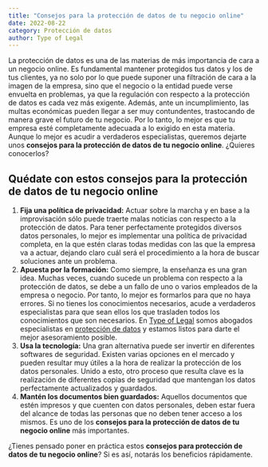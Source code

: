 ```yaml
---
title: "Consejos para la protección de datos de tu negocio online"
date: 2022-08-22
category: Protección de datos
author: Type of Legal
---
```


La protección de datos es una de las materias de más importancia de cara a un negocio online. Es fundamental mantener protegidos tus datos y los de tus clientes, ya no solo por lo que puede suponer una filtración de cara a la imagen de la empresa, sino que el negocio o la entidad puede verse envuelta en problemas, ya que la regulación con respecto a la protección de datos es cada vez más exigente. Además, ante un incumplimiento, las multas económicas pueden llegar a ser muy contundentes, trastocando de manera grave el futuro de tu negocio. Por lo tanto, lo mejor es que tu empresa esté completamente adecuada a lo exigido en esta materia. Aunque lo mejor es acudir a verdaderos especialistas, queremos dejarte unos **consejos para la protección de datos de tu negocio online**. ¿Quieres conocerlos?

**Quédate con estos consejos para la protección de datos de tu negocio online**
-------------------------------------------------------------------------------

1.  **Fija una política de privacidad:** Actuar sobre la marcha y en base a la improvisación sólo puede traerte malas noticias con respecto a la protección de datos. Para tener perfectamente protegidos diversos datos personales, lo mejor es implementar una política de privacidad completa, en la que estén claras todas medidas con las que la empresa va a actuar, dejando claro cuál será el procedimiento a la hora de buscar soluciones ante un problema. 
2.  **Apuesta por la formación:** Como siempre, la enseñanza es una gran idea. Muchas veces, cuando sucede un problema con respecto a la protección de datos, se debe a un fallo de uno o varios empleados de la empresa o negocio. Por tanto, lo mejor es formarlos para que no haya errores. Si no tienes los conocimientos necesarios, acude a verdaderos especialistas para que sean ellos los que trasladen todos los conocimientos que son necesarios. En [Type of Legal](https://typeoflegal.com/) somos abogados especialistas en [protección de datos](https://typeoflegal.com/abogados-especialistas-en-proteccion-de-datos-madrid/) y estamos listos para darte el mejor asesoramiento posible.
3.  **Usa la tecnología:** Una gran alternativa puede ser invertir en diferentes softwares de seguridad. Existen varias opciones en el mercado y pueden resultar muy útiles a la hora de realizar la protección de los datos personales. Unido a esto, otro proceso que resulta clave es la realización de diferentes copias de seguridad que mantengan los datos perfectamente actualizados y guardados. 
4.  **Mantén los documentos bien guardados:** Aquellos documentos que estén impresos y que cuenten con datos personales, deben estar fuera del alcance de todas las personas que no deben tener acceso a los mismos. Es uno de los **consejos para la protección de datos de tu negocio online** más importantes.

¿Tienes pensado poner en práctica estos **consejos para protección de datos de tu negocio online**? Si es así, notarás los beneficios rápidamente.
